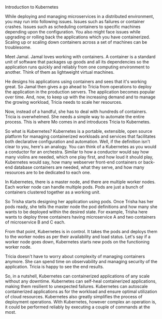  Introduction to Kubernetes


 While deploying and managing microservices in a distributed environment, you may run into following issues. Issues such as failures or container crashes. Issues such as scheduling containers to specific machines depending upon the configuration. You also might face issues while upgrading or rolling back the applications which you have containerized. Scaling up or scaling down containers across a set of machines can be troublesome.

Meet Jamal. Jamal loves working with containers. A container is a standard unit of software that packages up goods and all its dependencies so the application runs quickly and reliably from one computing environment to another. Think of them as lightweight virtual machines.

He designs his applications using containers and sees that it's working great. So Jamal then gives a go ahead to Tricia from operations to deploy the application in the production servers. The application becomes popular over time. And, now, to keep up with the increasing demand and to manage the growing workload, Tricia needs to scale her resources.

Now, instead of a handful, she has to deal with hundreds of containers. Tricia is overwhelmed. She needs a simple way to automate the entire process. This is where Mo comes in and introduces Tricia to Kubernetes.

So what is Kubernetes? Kubernetes is a portable, extensible, open source platform for managing containerized workloads and services that facilitates both declarative configuration and automation. Well, if the definition isn't clear to you, here's an analogy. You can think of a Kubernetes as you would a conductor for an orchestra. Similar to how a conductor would say how many violins are needed, which one play first, and how loud it should play, Kubernetes would say, how many webserver front-end containers or back-end database containers are needed, what they serve, and how many resources are to be dedicated to each one.

In Kubernetes, there is a master node, and there are multiple worker nodes. Each worker node can handle multiple pods. Pods are just a bunch of containers clustered together as a working unit.

So Trisha starts designing her application using pods. Once Trisha has her pods ready, she tells the master node the pod definitions and how many she wants to be deployed within the desired state. For example, Trisha here wants to deploy three containers having microservice A and two containers of microservice B and C each.

From that point, Kubernetes is in control. It takes the pods and deploys them to the worker nodes as per their availability and load status. Let's say if a worker node goes down, Kubernetes starts new pods on the functioning worker node.

Tricia doesn't have to worry about complexity of managing containers anymore. She can spend time on observability and managing security of the application. Tricia is happy to see the end results.

So, in a nutshell, Kubernetes can containerized applications of any scale without any downtime. Kubernetes can self-heal containerized applications, making them resilient to unexpected failures. Kubernetes can autoscale containerized applications as for the workload and ensure optimal utilization of cloud resources. Kubernetes also greatly simplifies the process of deployment operations. With Kubernetes, however complex an operation is, it could be performed reliably by executing a couple of commands at the most. 






